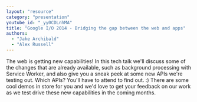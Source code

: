```yaml
---
layout: "resource"
category: "presentation"
youtube_id: "_yy0CDLnhMA"
title: "Google I/O 2014 - Bridging the gap between the web and apps"
authors:
  - "Jake Archibald"
  - "Alex Russell"
---
```

The web is getting new capabilities! In this tech talk we'll discuss some of the changes that are already available, such as background processing with Service Worker, and also give you a sneak peek at some new APIs we're testing out. Which APIs? You'll have to attend to find out. :) There are some cool demos in store for you and we'd love to get your feedback on our work as we test drive these new capabilities in the coming months.
